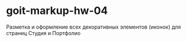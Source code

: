 # goit-markup-hw-04
Разметка и оформление всех декоративных элементов (иконок) для страниц Студия и Портфолио
